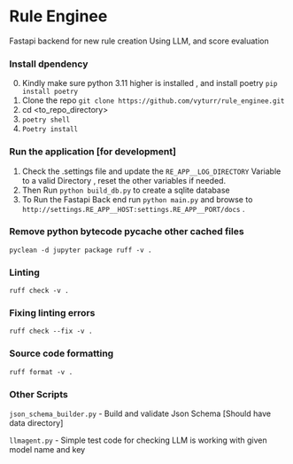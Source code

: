 # Rule Enginee
Fastapi backend for new rule creation Using LLM, and score evaluation 



### Install dpendency
0. Kindly make sure python 3.11 higher is installed , and install poetry  `pip install poetry`
1. Clone the repo `git clone https://github.com/vyturr/rule_enginee.git`
2. cd <to_repo_directory>
3. `poetry shell` 
4. `Poetry install`

### Run the application [for development]
1. Check the .settings file and update the `RE_APP__LOG_DIRECTORY` Variable to a valid Directory , reset the other variables if needed.
2. Then Run `python build_db.py` to create a sqlite database
3. To Run the Fastapi Back end run `python main.py` and browse to `http://settings.RE_APP__HOST:settings.RE_APP__PORT/docs` .

### Remove python bytecode __pycache__ other cached files  

`pyclean -d jupyter package ruff -v .`

### Linting 

`ruff check -v .`

### Fixing linting errors

`ruff check --fix -v .`

### Source code formatting

`ruff format -v .`

### Other Scripts
`json_schema_builder.py` - Build and validate Json Schema [Should have data directory] 

`llmagent.py` - Simple test code for checking LLM is working with given model name and key